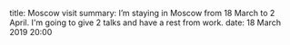 title: Moscow visit
summary: I’m staying in Moscow from 18 March to 2 April. I'm going to give 2 talks and have a rest from work.
date: 18 March 2019 20:00